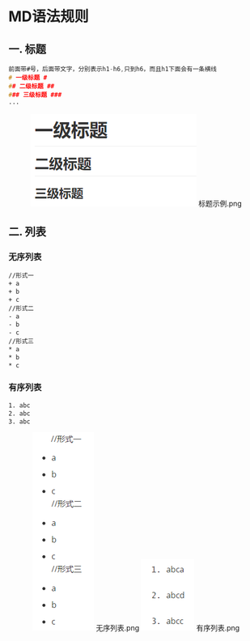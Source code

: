 # MD语法规则 #

## 一. 标题 ##

```c
前面带#号，后面带文字，分别表示h1-h6,只到h6，而且h1下面会有一条横线
# 一级标题 #
## 二级标题 ##
### 三级标题 ###
···
```
<div  align="center">    
<img src="https://github.com/XiaoPb/blogs/blob/master/md语法规则/doc/1.png" />
    标题示例.png
</div>


## 二. 列表

### 无序列表 ###

```
//形式一
+ a
+ b
+ c
//形式二
- a
- b
- c
//形式三
* a
* b
* c
```

### 有序列表 ###

```
1. abc
2. abc
3. abc
```

<div  align="center">    
<img src="https://github.com/XiaoPb/blogs/blob/master/md语法规则/doc/2.png" />
    无序列表.png
<img src="https://github.com/XiaoPb/blogs/blob/master/md语法规则/doc/3.png" />
    有序列表.png
</div>



